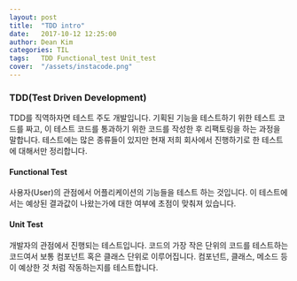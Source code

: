 ```yaml
---
layout: post
title:  "TDD intro"
date:   2017-10-12 12:25:00
author: Dean Kim
categories: TIL
tags:	TDD Functional_test Unit_test
cover:  "/assets/instacode.png"
---
```


### TDD(Test Driven Development)

TDD를 직역하자면 테스트 주도 개발입니다. 기획된 기능을 테스트하기 위한 테스트 코드를 짜고, 이 테스트 코드를 통과하기 위한 코드를 작성한 후 리팩토링을 하는 과정을 말합니다.
테스트에는 많은 종류들이 있지만 현재 저희 회사에서 진행하기로 한 테스트에 대해서만 정리합니다.

#### Functional Test

사용자(User)의 관점에서 어플리케이션의 기능들을 테스트 하는 것입니다.
이 테스트에서는 예상된 결과값이 나왔는가에 대한 여부에 초점이 맞춰져 있습니다.

#### Unit Test

개발자의 관점에서 진행되는 테스트입니다. 코드의 가장 작은 단위의 코드를 테스트하는 코드여서 보통 컴포넌트 혹은 클래스 단위로 이루어집니다.
컴포넌트, 클래스, 메소드 등이 예상한 것 처럼 작동하는지를 테스트합니다.